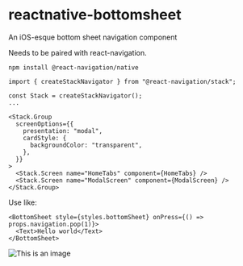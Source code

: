 # reactnative-bottomsheet
An iOS-esque bottom sheet navigation component


Needs to be paired with react-navigation.
```
npm install @react-navigation/native
```
```
import { createStackNavigator } from "@react-navigation/stack";

const Stack = createStackNavigator();
...

<Stack.Group
  screenOptions={{
    presentation: "modal",
    cardStyle: {
      backgroundColor: "transparent",
    },
  }}
>
  <Stack.Screen name="HomeTabs" component={HomeTabs} />
  <Stack.Screen name="ModalScreen" component={ModalScreen} />
</Stack.Group>
```

Use like:
```
<BottomSheet style={styles.bottomSheet} onPress={() => props.navigation.pop(1)}>
  <Text>Hello world</Text>
</BottomSheet>
```
    
![This is an image](https://uploads-ssl.webflow.com/6177527ca94b660316dad6e0/61ad8d9069b1b2bc1c223849_phone.png)
